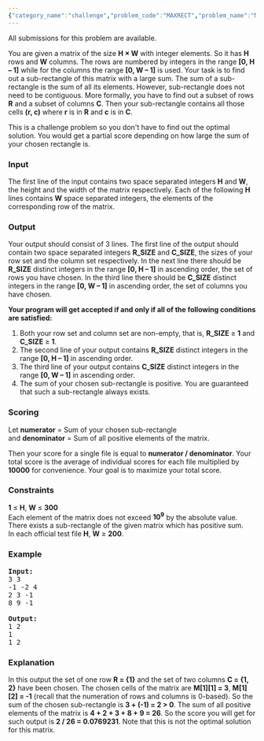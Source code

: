 ```yaml
---
{"category_name":"challenge","problem_code":"MAXRECT","problem_name":"Maximum Sub-rectangle in Matrix","languages_supported":{"0":"C","1":"CPP14","2":"JAVA","3":"PYTH","4":"PYTH 3.5","5":"CS2","6":"PAS fpc","7":"PAS gpc","8":"RUBY","9":"PHP","10":"GO","11":"NODEJS","12":"HASK","13":"SCALA","14":"D","15":"PERL","16":"FORT","17":"WSPC","18":"ADA","19":"CAML","20":"ICK","21":"BF","22":"ASM","23":"CLPS","24":"PRLG","25":"ICON","26":"SCM qobi","27":"PIKE","28":"ST","29":"NICE","30":"LUA","31":"BASH","32":"NEM","33":"LISP sbcl","34":"LISP clisp","35":"SCM guile","36":"JS","37":"ERL","38":"TCL","39":"PERL6","40":"TEXT","41":"CLOJ","42":"FS"},"max_timelimit":0.4,"source_sizelimit":50000,"problem_author":"yellow_agony","problem_tester":"anton_lunyov","date_added":"8-07-2012","tags":{"0":"challenge","1":"oct12","2":"yellow_agony"},"editorial_url":"http://discuss.codechef.com/problems/MAXRECT","time":{"view_start_date":1350293400,"submit_start_date":1350293400,"visible_start_date":1350293400,"end_date":1735669800},"is_direct_submittable":false,"layout":"problem"}
---
```

<span class="solution-visible-txt">All submissions for this problem are available.</span><p>
You are given a matrix of the size <b>H &times; W</b> with integer elements. So it has <b>H</b> rows and <b>W</b> columns. The rows are numbered by integers in the range <b>[0, H &ndash; 1]</b> while for the columns the range <b>[0, W &ndash; 1]</b> is used. Your task is to find out a sub-rectangle of this matrix with a large sum. The sum of a sub-rectangle is the sum of all its elements. However, sub-rectangle does not need to be contiguous. More formally, you have to find out a subset of rows <b>R</b> and a subset of columns <b>C</b>. Then your sub-rectangle contains all those cells <b>(r, c)</b> where <b>r</b> is in <b>R</b> and <b>c</b> is in <b>C</b>.
</p>

<p>
This is a challenge problem so you don't have to find out the optimal solution. You would get a partial score depending on how large the sum of your chosen rectangle is.
</p>

<h3>Input</h3>
<p>
The first line of the input contains two space separated integers <b>H</b> and <b>W</b>, the height and the width of the matrix respectively. Each of the following <b>H</b> lines contains <b>W</b> space separated integers, the elements of the corresponding row of the matrix.
</p>

<h3>Output</h3>
<p>
Your output should consist of 3 lines. The first line of the output should contain two space separated integers <b>R_SIZE</b> and <b>C_SIZE</b>, the sizes of your row set and the column set respectively. In the next line there should be <b>R_SIZE</b> distinct integers in the range <b>[0, H &ndash; 1]</b> in ascending order, the set of rows you have chosen. In the third line there should be <b>C_SIZE</b> distinct integers in the range <b>[0, W &ndash; 1]</b> in ascending order, the set of columns you have chosen.
</p>

<p>
<b>Your program will get accepted if and only if all of the following conditions are satisfied:</b>
<ol>
<li>Both your row set and column set are non-empty, that is, <b>R_SIZE</b> &ge; <b>1</b> and <b>C_SIZE</b> &ge; <b>1</b>.</li>
<li>The second line of your output contains <b>R_SIZE</b> distinct integers in the range <b>[0, H &ndash; 1]</b> in ascending order.</li>
<li>The third line of your output contains <b>C_SIZE</b> distinct integers in the range <b>[0, W &ndash; 1]</b> in ascending order.</li>
<li>The sum of your chosen sub-rectangle is positive. You are guaranteed that such a sub-rectangle always exists.</li>
</ol>
</p>

<h3>Scoring</h3>
<p>
Let <b>numerator</b> = Sum of your chosen sub-rectangle<br />
and <b>denominator</b> = Sum of all positive elements of the matrix.
</p>

<p>
Then your score for a single file is equal to <b>numerator / denominator</b>. Your total score is the average of individual scores for each file multiplied by <b>10000</b> for convenience. Your goal is to maximize your total score.
</p>

<h3>Constraints</h3>
<p>
<b>1</b> &le; <b>H</b>, <b>W</b> &le; <b>300</b><br />
Each element of the matrix does not exceed <b>10<sup>9</sup></b> by the absolute value.
There exists a sub-rectangle of the given matrix which has positive sum.<br />
In each official test file <b>H</b>, <b>W</b> &ge; <b>200</b>.
</p>

<h3>Example</h3>

<pre>
<b>Input:</b>
3 3
-1 -2 4
2 3 -1
8 9 -1

<b>Output:</b>
1 2
1
1 2
</pre>

<h3>Explanation</h3>
<p>
In this output the set of one row <b>R = {1}</b> and the set of two columns <b>C = {1, 2}</b> have been chosen. The chosen cells of the matrix are <b>M[1][1] = 3</b>, <b>M[1][2] = -1</b> (recall that the numeration of rows and columns is 0-based). So the sum of the chosen sub-rectangle is <b>3 + (-1) = 2 &gt; 0</b>. The sum of all positive elements of the matrix is <b>4 + 2 + 3 + 8 + 9 = 26</b>. So the score you will get for such output is <b>2 / 26 = 0.0769231</b>. Note that this is not the optimal solution for this matrix.
</p>